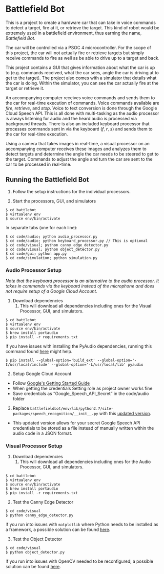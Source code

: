 # Battlefield Bot
This is a project to create a hardware car that can take in voice commands to detect a target, fire at it, or retrieve the target. This kind of robot would be extremely used in a battlefield environment, thus earning the name, _Battlefield Bot_.

The car will be controlled via a PSOC 4 microcontroller. For the scope of this project, the car will not actually fire or retrieve targets but simply receive commands to fire as well as be able to drive up to a target and back.

This project contains a GUI that gives information about what the car is up to (e.g. commands received, what the car sees, angle the car is driving at to get to the target). The project also comes with a simulator that details what the car is doing. Within the simulator, you can see the car actually fire at the target or retrieve it.

An accompanying computer receives voice commands and sends them to the car for real-time execution of commands. Voice commands available are _fire_, _retrieve_, and _stop_. Voice to text conversion is done through the Google Cloud Speech API. This is all done with multi-tasking as the audio processor is always listening for audio and the heard audio is processed via background threads. There is also an included keyboard processor that processes commands sent in via the keyboard (_f_, _r_, _s_) and sends them to the car for real-time execution.

Using a camera that takes images in real-time, a visual processor on an accompanying computer receives these images and analyzes them to detect targets and determine the angle the car needs to be steered to get to the target. Commands to adjust the angle and turn the car are sent to the car to be processed in real-time.

## Running the Battlefield Bot
1. Follow the setup instructions for the individual processors.

2. Start the processors, GUI, and simulators
```
$ cd battlebot
$ virtualenv env
$ source env/bin/activate
```

In separate tabs (one for each line):
```
$ cd code/audio; python audio_processor.py
$ cd code/audio; python keyboard_processor.py // This is optional
$ cd code/visual; python canny_edge_detector.py
$ cd code/visual; python object_detector.py
$ cd code/gui; python app.py
$ cd code/simulation; python simulation.py
```

### Audio Processor Setup
_Note that the keyboard processor is an alternative to the audio processor. It takes in commands via the keyboard instead of the microphone and does not require setup of a Google Cloud Account._

1. Download dependencies
    1. This will download all dependencies including ones for the Visual Processor, GUI, and simulators.
```
$ cd battlebot
$ virtualenv env
$ source env/bin/activate
$ brew install portaudio
$ pip install -r requirements.txt
```

If you have issues with installing the PyAudio dependencies, running this command found [here](http://stackoverflow.com/questions/33513522/when-installing-pyaudio-pip-cannot-find-portaudio-h-in-usr-local-include) might help.
```
$ pip install --global-option='build_ext' --global-option='-I/usr/local/include' --global-option='-L/usr/local/lib' pyaudio
```

2. Setup Google Cloud Account
* Follow [Google's Getting Started Guide](https://cloud.google.com/speech/docs/getting-started)
* When getting the credentials Setting role as project owner works fine
* Save credentials as “Google_Speech_API_Secret” in the code/audio folder

3. Replace `battlefieldbot/env/lib/python2.7/site-packages/speech_recognition/__init__.py` with this [updated version](https://github.com/jeffreychan637/speech_recognition/blob/google-json-file/speech_recognition/__init__.py).
* This updated version allows for your secret Google Speech API credentials to be stored as a file instead of manually written within the audio code in a JSON format.

### Visual Processor Setup
1. Download dependencies
    1. This will download all dependencies including ones for the Audio Processor, GUI, and simulators.
```
$ cd battlebot
$ virtualenv env
$ source env/bin/activate
$ brew install portaudio
$ pip install -r requirements.txt
```

2. Test the Canny Edge Detector
```
$ cd code/visual
$ python canny_edge_detector.py
```
If you run into issues with `matplotlib` where Python needs to be installed as a framework, a possible solution can be found [here](http://stackoverflow.com/questions/29433824/unable-to-import-matplotlib-pyplot-as-plt-in-virtualenv).

3. Test the Object Detector
```
$ cd code/visual
$ python object_detector.py
```
If you run into issues with OpenCV needed to be reconfigured, a possible solution can be found [here]().
